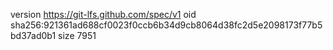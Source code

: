 version https://git-lfs.github.com/spec/v1
oid sha256:921361ad688cf0023f0ccb6b34d9cb8064d38fc2d5e2098173f77b5bd37ad0b1
size 7951
